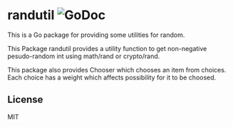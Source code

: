 randutil  ![GoDoc](https://godoc.org/github.com/hnakamur/randutil?status.png)
========

This is a Go package for providing some utilities for random.

This Package randutil provides a utility function to get non-negative
pesudo-random int using math/rand or crypto/rand.

This package also provides Chooser which chooses an item from choices.
Each choice has a weight which affects possibility for it to be choosed.

## License

MIT
